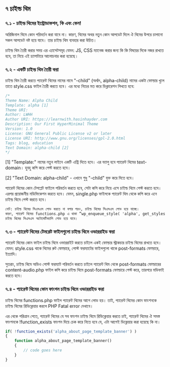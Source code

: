 ## ৭ চাইল্ড থিম

### ৭.১ - চাইল্ড থিমের ইন্ট্রোডাকশন, কি এবং কেন!

অরিজিনাল থিমে কোন পরিবর্তন করা যাবে না। কারণ, থিমের অথর নতুন কোন আপডেট দিলে ঐ থিমের উপরে চালানো সকল আপডেট নষ্ট হয়ে যাবে। তার চাইল্ড থিম ব্যবহার করা উচিত।

চাইল্ড থিম তৈরী করার সময় এর এ্যাসেটসমূহ যেমন: JS, CSS ম্যানেজ করার জন্য কি কি বিষয়ের দিকে নজর রাখতে হবে, তা নিয়ে এই চ্যাপাটারে আলোচনার করা হয়েছে।

### ৭.২ - একটি চাইল্ড থিম তৈরী করা

চাইল্ড থিম তৈরী করতে প্যারেন্ট থিমের নামের নামে "-child" (অর্থাৎ, alpha-child) নামের একটা ফোল্ডার খুলে তাতে style.css ফাইল তৈরী করতে হবে। এর মধ্যে নিচের মত করে ডিক্লারেশন লিখতে হবে:

```php
/*
Theme Name: Alpha Child
Template: alpha [1]
Theme URI:
Author: LWHH
Author URI: https://learnwith.hasinhayder.com
Description: Our First HyperMinimal Theme
Version: 1.0
License: GNU General Public License v2 or later
License URI: http://www.gnu.org/licenses/gpl-2.0.html
Tags: blog, education
Text Domain: alpha-child [2]
*/
```

[1] "Template:" নামের নতুন লাইনে একটি এন্ট্রি দিতে হবে। এর ভ্যালু হবে প্যারেন্ট থিমের text-domain। হুবহু কপি করে পেস্ট করতে হবে।

[2] "Text Domain: alpha-child" - এখানে শুধু "-child" যুক্ত করে দিতে হবে।

প্যারেন্ট থিমের কোন টেপপ্লেট ফাইলে পরিবর্তন করতে হবে, সেটা কপি করে নিয়ে এসে চাইল্ড থিমে পেস্ট করতে হবে। এরপর প্রয়োজনীয় মডিফিকেশন করতে হবে। যেমন, single.php ফাইলকে প্যারেন্ট থিম থেকে কপি করে এনে চাইল্ড থিমে পেস্ট করতে হবে।

```html
নোট: চাইল্ড থিমের সিএসএস লোড করতে না বলার পরও, চাইল্ড থিমের সিএসএস লোড হয়ে যাচ্ছে।
কারণ, প্যারেন্ট থিমের functions.php এ থাকা ”wp_enqueue_style( 'alpha', get_stylesheet_uri(), null, VERSION );” কারণে,
চাইল্ড থিমের সিএসএস অটোমেটিক্যালি লোড হয়ে যাবে।
```

### ৭.৩ - প্যারেন্ট থিমের টেমপ্লেট ফাইলগুলো চাইল্ড থিমে ওভাররাইড করা

প্যারেন্ট থিমের কোন ফাইল চাইল্ড থিমে ওভাররাইট করতে চাইলে একই ফোল্ডার স্ট্রাকচার চাইল্ড থিমের রাখতে হবে। যেমন: style.css থাকে থিমের রুট ফোল্ডারে, পোস্ট ফরম্যাটের ফাইলগুলো থাকে post-formats ফোল্ডারে, ইত্যাদি।

সুতরাং, চাইল্ড থিমে অডিও পোস্ট ফরম্যাট পরিবর্তন করতে চাইলে প্যারেন্ট থিম থেকে post-formats ফোল্ডারের content-audio.php ফাইল কপি করে চাইল্ড থিমে post-formats ফোল্ডারে পেস্ট করে, তারপরে মডিফাই করতে হবে।

### ৭.৪ - প্যারেন্ট থিমের কোন ফাংশন চাইল্ড থিমে ওভাররাইড করা

চাইল্ড থিমের functions.php ফাইল প্যারেন্ট থিমের আগে লোড হয়। তাই, প্যারেন্ট থিমের কোন ফাংশনকে চাইল্ড থিমের রিডিক্লেয়ার করলে PHP Fatal error দেখাবে।

এর থেকে পরিত্রান পেতে, প্যারেন্ট থিমের যে সব ফাংশন চাইল্ড থিমে রিডিক্লেয়ার করতে চাই, প্যারেন্ট থিমের ঐ সমস্ত ফাংশনকে !function_exists ফাংশন দিয়ে চেক করে নিতে হবে যে, এটা আগেই ডিক্লেয়ার করা হয়েছে কি না।

```php
if( !function_exists('alpha_about_page_template_banner') )
{
	function alpha_about_page_template_banner()
	{
		// code goes here
	}
}
```
